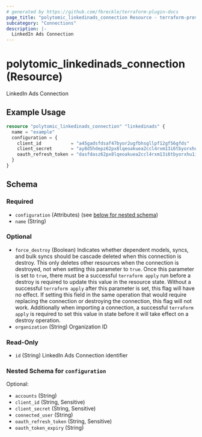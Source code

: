 ```yaml
---
# generated by https://github.com/fbreckle/terraform-plugin-docs
page_title: "polytomic_linkedinads_connection Resource - terraform-provider-polytomic"
subcategory: "Connections"
description: |-
  LinkedIn Ads Connection
---
```


# polytomic_linkedinads_connection (Resource)

LinkedIn Ads Connection

## Example Usage

```terraform
resource "polytomic_linkedinads_connection" "linkedinads" {
  name = "example"
  configuration = {
    client_id           = "a45gadsfdsaf47byor2ugfbhsgllpf12gf56gfds"
    client_secret       = "ay8d5hdepz62px8lqeoakuea2ccl4rxm13i6tbyorxhu1i20kc8ruvksmzxq"
    oauth_refresh_token = "dasfdasz62px8lqeoakuea2ccl4rxm13i6tbyorxhu1i20kc8ruvksmzxq"
  }
}
```

<!-- schema generated by tfplugindocs -->
## Schema

### Required

- `configuration` (Attributes) (see [below for nested schema](#nestedatt--configuration))
- `name` (String)

### Optional

- `force_destroy` (Boolean) Indicates whether dependent models, syncs, and bulk syncs should be cascade deleted when this connection is destroy. This only deletes other resources when the connection is destroyed, not when setting this parameter to `true`. Once this parameter is set to `true`, there must be a successful `terraform apply` run before a destroy is required to update this value in the resource state. Without a successful `terraform apply` after this parameter is set, this flag will have no effect. If setting this field in the same operation that would require replacing the connection or destroying the connection, this flag will not work. Additionally when importing a connection, a successful `terraform apply` is required to set this value in state before it will take effect on a destroy operation.
- `organization` (String) Organization ID

### Read-Only

- `id` (String) LinkedIn Ads Connection identifier

<a id="nestedatt--configuration"></a>
### Nested Schema for `configuration`

Optional:

- `accounts` (String)
- `client_id` (String, Sensitive)
- `client_secret` (String, Sensitive)
- `connected_user` (String)
- `oauth_refresh_token` (String, Sensitive)
- `oauth_token_expiry` (String)


